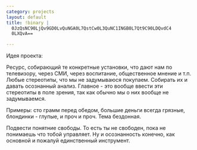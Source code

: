 ```yaml
--- 
category: projects
layout: default
title: !binary |
  0JzQsNC90LjQv9GD0LvQuNGA0L7QstCw0L3QuNC1INGB0L7Qt9C90LDQvdC4
  0LXQvA==

---
```

Идея проекта:

Ресурс, собирающий те конкретные установки, что дают нам по телевизору, через СМИ, через воспитание, общественное мнение и т.п. Любые стереотипы, что мы не задумываюся покупаем. Собирать их и давать осознанный анализ. Главное - это вообще ввести эти стереотипы в поле зрения, так как обычно мы о них вообще не задумываемся.

Примеры: сто грамм перед обедом, большие деньги всегда грязные, блондинки - глупые, и проч и проч. Тема бездонная.

Подвести понятние свободы. То есть ты не свободен, пока не понимаешь что тобой управляет. Ну и осознанность конечно, как основной и пожалуй единственный инструмент.
